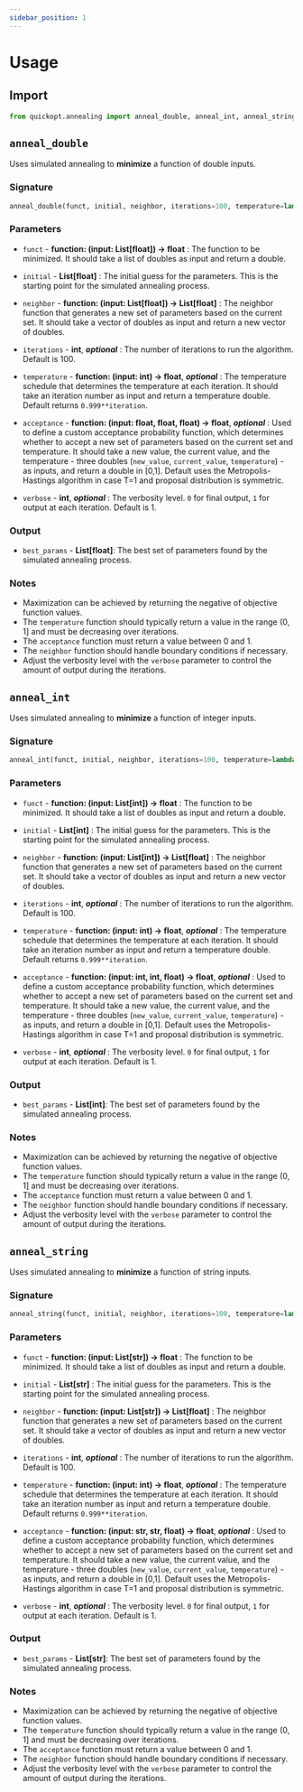 ```yaml
---
sidebar_position: 1
---
```


# Usage
## Import
```python
from quickopt.annealing import anneal_double, anneal_int, anneal_string
```

## `anneal_double`

Uses simulated annealing to **minimize** a function of double inputs.

### Signature

```python
anneal_double(funct, initial, neighbor, iterations=100, temperature=lambda iter: pow(0.999, iter), acceptance=lambda new_value, current_value, temperature: exp(-(new_value - current_value) / temperature), verbose=1)
```

### Parameters

- `funct` - **function: (input: List[float]) -> float** : The function to be minimized. It should take a list of doubles as input and return a double.

- `initial` - **List[float]** : The initial guess for the parameters. This is the starting point for the simulated annealing process.

- `neighbor` - **function: (input: List[float]) -> List[float]** : The neighbor function that generates a new set of parameters based on the current set. It should take a vector of doubles as input and return a new vector of doubles.

- `iterations` - **int**, ___optional___ : The number of iterations to run the algorithm. Default is 100.

- `temperature` - **function: (input: int) -> float**, ___optional___ : The temperature schedule that determines the temperature at each iteration. It should take an iteration number as input and return a temperature double. Default returns `0.999**iteration`.

- `acceptance` - **function: (input: float, float, float) -> float**, ___optional___ : Used to define a custom acceptance probability function, which determines whether to accept a new set of parameters based on the current set and temperature. It should take a new value, the current value, and the temperature - three doubles (`new_value`, `current_value`, `temperature`) - as inputs, and return a double in [0,1]. Default uses the Metropolis-Hastings algorithm in case T=1 and proposal distribution is symmetric. 

- `verbose` - **int**, ___optional___ : The verbosity level. `0` for final output, `1` for output at each iteration. Default is 1.

### Output

- `best_params` - **List[float]**: The best set of parameters found by the simulated annealing process.

### Notes

- Maximization can be achieved by returning the negative of objective function values.
- The `temperature` function should typically return a value in the range (0, 1] and must be decreasing over iterations.
- The `acceptance` function must return a value between 0 and 1.
- The `neighbor` function should handle boundary conditions if necessary.
- Adjust the verbosity level with the `verbose` parameter to control the amount of output during the iterations.

## `anneal_int`

Uses simulated annealing to **minimize** a function of integer inputs.

### Signature

```python
anneal_int(funct, initial, neighbor, iterations=100, temperature=lambda iter: pow(0.999, iter), acceptance=lambda new_value, current_value, temperature: exp(-(new_value - current_value) / temperature), verbose=1)
```

### Parameters

- `funct` - **function: (input: List[int]) -> float** : The function to be minimized. It should take a list of doubles as input and return a double.

- `initial` - **List[int]** : The initial guess for the parameters. This is the starting point for the simulated annealing process.

- `neighbor` - **function: (input: List[int]) -> List[float]** : The neighbor function that generates a new set of parameters based on the current set. It should take a vector of doubles as input and return a new vector of doubles.

- `iterations` - **int**, ___optional___ : The number of iterations to run the algorithm. Default is 100.

- `temperature` - **function: (input: int) -> float**, ___optional___ : The temperature schedule that determines the temperature at each iteration. It should take an iteration number as input and return a temperature double. Default returns `0.999**iteration`.

- `acceptance` - **function: (input: int, int, float) -> float**, ___optional___ : Used to define a custom acceptance probability function, which determines whether to accept a new set of parameters based on the current set and temperature. It should take a new value, the current value, and the temperature - three doubles (`new_value`, `current_value`, `temperature`) - as inputs, and return a double in [0,1]. Default uses the Metropolis-Hastings algorithm in case T=1 and proposal distribution is symmetric. 

- `verbose` - **int**, ___optional___ : The verbosity level. `0` for final output, `1` for output at each iteration. Default is 1.

### Output

- `best_params` - **List[int]**: The best set of parameters found by the simulated annealing process.

### Notes

- Maximization can be achieved by returning the negative of objective function values.
- The `temperature` function should typically return a value in the range (0, 1] and must be decreasing over iterations.
- The `acceptance` function must return a value between 0 and 1.
- The `neighbor` function should handle boundary conditions if necessary.
- Adjust the verbosity level with the `verbose` parameter to control the amount of output during the iterations.

## `anneal_string`

Uses simulated annealing to **minimize** a function of string inputs.

### Signature

```python
anneal_string(funct, initial, neighbor, iterations=100, temperature=lambda iter: pow(0.999, iter), acceptance=lambda new_value, current_value, temperature: exp(-(new_value - current_value) / temperature), verbose=1)
```

### Parameters

- `funct` - **function: (input: List[str]) -> float** : The function to be minimized. It should take a list of doubles as input and return a double.

- `initial` - **List[str]** : The initial guess for the parameters. This is the starting point for the simulated annealing process.

- `neighbor` - **function: (input: List[str]) -> List[float]** : The neighbor function that generates a new set of parameters based on the current set. It should take a vector of doubles as input and return a new vector of doubles.

- `iterations` - **int**, ___optional___ : The number of iterations to run the algorithm. Default is 100.

- `temperature` - **function: (input: int) -> float**, ___optional___ : The temperature schedule that determines the temperature at each iteration. It should take an iteration number as input and return a temperature double. Default returns `0.999**iteration`.

- `acceptance` - **function: (input: str, str, float) -> float**, ___optional___ : Used to define a custom acceptance probability function, which determines whether to accept a new set of parameters based on the current set and temperature. It should take a new value, the current value, and the temperature - three doubles (`new_value`, `current_value`, `temperature`) - as inputs, and return a double in [0,1]. Default uses the Metropolis-Hastings algorithm in case T=1 and proposal distribution is symmetric. 

- `verbose` - **int**, ___optional___ : The verbosity level. `0` for final output, `1` for output at each iteration. Default is 1.

### Output

- `best_params` - **List[str]**: The best set of parameters found by the simulated annealing process.

### Notes

- Maximization can be achieved by returning the negative of objective function values.
- The `temperature` function should typically return a value in the range (0, 1] and must be decreasing over iterations.
- The `acceptance` function must return a value between 0 and 1.
- The `neighbor` function should handle boundary conditions if necessary.
- Adjust the verbosity level with the `verbose` parameter to control the amount of output during the iterations.


